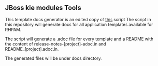 ## JBoss kie modules Tools

This template docs generator is an edited copy of [this](https://github.com/jboss-openshift/application-templates/tree/main/gen_template_docs.py) script
The script in this repository will generate docs for all application templates available for RHPAM.

The script will generate a .adoc file for every template and a README with the content of release-notes-[project]-adoc.in and README_[project].adoc.in.

The generated files will be under docs directory.

